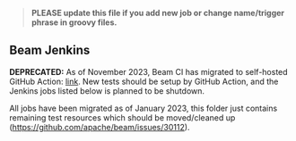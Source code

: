 <!--
    Licensed to the Apache Software Foundation (ASF) under one
    or more contributor license agreements.  See the NOTICE file
    distributed with this work for additional information
    regarding copyright ownership.  The ASF licenses this file
    to you under the Apache License, Version 2.0 (the
    "License"); you may not use this file except in compliance
    with the License.  You may obtain a copy of the License at

      http://www.apache.org/licenses/LICENSE-2.0

    Unless required by applicable law or agreed to in writing,
    software distributed under the License is distributed on an
    "AS IS" BASIS, WITHOUT WARRANTIES OR CONDITIONS OF ANY
    KIND, either express or implied.  See the License for the
    specific language governing permissions and limitations
    under the License.
-->

> **PLEASE update this file if you add new job or change name/trigger phrase in groovy files.**

## Beam Jenkins

**DEPRECATED:** As of November 2023, Beam CI has migrated to self-hosted GitHub Action: [link](https://github.com/apache/beam/blob/master/.github/workflows/README.md). New tests should be setup by GitHub Action, and the Jenkins jobs listed below is planned to be shutdown.

All jobs have been migrated as of January 2023, this folder just contains remaining test resources which should be moved/cleaned up (https://github.com/apache/beam/issues/30112).
